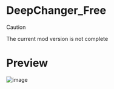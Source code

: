 # DeepChanger_Free

> [!CAUTION]
> The current mod version is not complete

# Preview
![image](https://github.com/KhanhNguyen9872/DeepChanger_Free/assets/88880309/b2668e8c-23e5-4372-856c-297a14f641b9)

